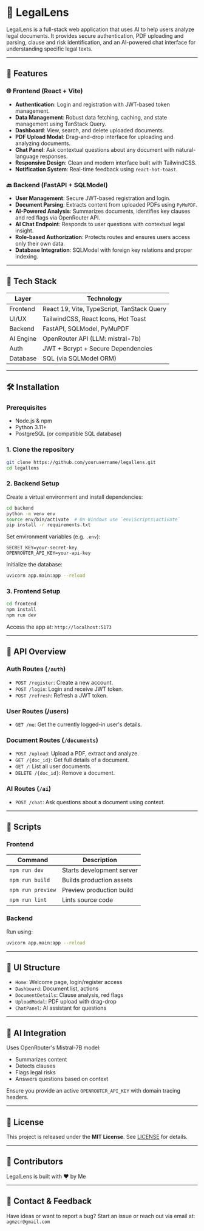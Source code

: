 # 📄 LegalLens

LegalLens is a full-stack web application that uses AI to help users analyze legal documents. It provides secure authentication, PDF uploading and parsing, clause and risk identification, and an AI-powered chat interface for understanding specific legal texts.

---

## 🚀 Features

### 🌐 Frontend (React + Vite)
- **Authentication**: Login and registration with JWT-based token management.
- **Data Management**: Robust data fetching, caching, and state management using TanStack Query.
- **Dashboard**: View, search, and delete uploaded documents.
- **PDF Upload Modal**: Drag-and-drop interface for uploading and analyzing documents.
- **Chat Panel**: Ask contextual questions about any document with natural-language responses.
- **Responsive Design**: Clean and modern interface built with TailwindCSS.
- **Notification System**: Real-time feedback using `react-hot-toast`.

### 🔙 Backend (FastAPI + SQLModel)
- **User Management**: Secure JWT-based registration and login.
- **Document Parsing**: Extracts content from uploaded PDFs using `PyMuPDF`.
- **AI-Powered Analysis**: Summarizes documents, identifies key clauses and red flags via OpenRouter API.
- **AI Chat Endpoint**: Responds to user questions with contextual legal insight.
- **Role-based Authorization**: Protects routes and ensures users access only their own data.
- **Database Integration**: SQLModel with foreign key relations and proper indexing.

---

## 📁 Tech Stack

| Layer      | Technology                                  |
|------------|---------------------------------------------|
| Frontend   | React 19, Vite, TypeScript, TanStack Query  |
| UI/UX      | TailwindCSS, React Icons, Hot Toast         |
| Backend    | FastAPI, SQLModel, PyMuPDF                  |
| AI Engine  | OpenRouter API (LLM: mistral-7b)            |
| Auth       | JWT + Bcrypt + Secure Dependencies          |
| Database   | SQL (via SQLModel ORM)                      |

---

## 🛠️ Installation

### Prerequisites
- Node.js & npm
- Python 3.11+
- PostgreSQL (or compatible SQL database)

### 1. Clone the repository
```bash
git clone https://github.com/yourusername/legallens.git
cd legallens
```

### 2. Backend Setup
Create a virtual environment and install dependencies:

```bash
cd backend
python -m venv env
source env/bin/activate  # On Windows use `env\Scripts\activate`
pip install -r requirements.txt
```

Set environment variables (e.g. `.env`):
```
SECRET_KEY=your-secret-key
OPENROUTER_API_KEY=your-api-key
```

Initialize the database:
```bash
uvicorn app.main:app --reload
```

### 3. Frontend Setup
```bash
cd frontend
npm install
npm run dev
```

Access the app at: `http://localhost:5173`

---

## 🔐 API Overview

### Auth Routes (`/auth`)
- `POST /register`: Create a new account.
- `POST /login`: Login and receive JWT token.
- `POST /refresh`: Refresh a JWT token.

### User Routes (/users)
- `GET /me`: Get the currently logged-in user's details.

### Document Routes (`/documents`)
- `POST /upload`: Upload a PDF, extract and analyze.
- `GET /{doc_id}`: Get full details of a document.
- `GET /`: List all user documents.
- `DELETE /{doc_id}`: Remove a document.

### AI Routes (`/ai`)
- `POST /chat`: Ask questions about a document using context.

---

## 🧪 Scripts

### Frontend
| Command         | Description                   |
|-----------------|-------------------------------|
| `npm run dev`   | Starts development server     |
| `npm run build` | Builds production assets      |
| `npm run preview` | Preview production build    |
| `npm run lint`  | Lints source code             |

### Backend
Run using:
```bash
uvicorn app.main:app --reload
```

---

## 🎨 UI Structure

- `Home`: Welcome page, login/register access
- `Dashboard`: Document list, actions
- `DocumentDetails`: Clause analysis, red flags
- `UploadModal`: PDF upload with drag-drop
- `ChatPanel`: AI assistant for questions

---

## 🤖 AI Integration

Uses OpenRouter's Mistral-7B model:
- Summarizes content
- Detects clauses
- Flags legal risks
- Answers questions based on context

Ensure you provide an active `OPENROUTER_API_KEY` with domain tracing headers.

---

## 🧾 License

This project is released under the **MIT License**. See [LICENSE](LICENSE) for details.

---

## 👏 Contributors

LegalLens is built with ❤️ by Me

---

## 📮 Contact & Feedback

Have ideas or want to report a bug? Start an issue or reach out via email at: `agmzcr@gmail.com`
